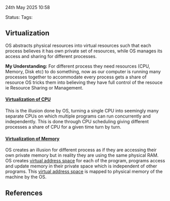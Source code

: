 24th May 2025 10:58

Status: 
Tags: 


## Virtualization
OS abstracts physical resources into virtual resources such that each process believes it has own private set of resources, while OS manages its access and sharing for different processes.

**My Understanding:** For different process they need resources (CPU, Memory, Disk etc) to do something, now as our computer is running many processes together to accommodate every process gets a share of resource OS tricks them into believing they have full control of the resouce ie Resource Sharing or Management.


#### <u>Virtualization of CPU</u>
This is the illusion done by OS, turning a single CPU into seemingly many separate CPUs on which multiple programs can run concurrently and independently. This is done through CPU scheduling giving different processes a share of CPU for a given time turn by turn.

#### <u>Virtualization of Memory</u>
OS creates an illusion for different process as if they are accessing their own private memory but in reality they are using the same physical RAM.
OS creates <u>virtual address space</u> for each of the program, programs access and update memory in their private space which is independent of other programs. This <u>virtual address space</u>  is mapped to physical memory of the machine by the OS.


## References
